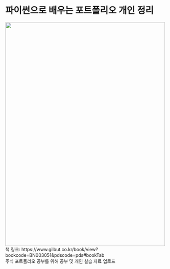 # 파이썬으로 배우는 포트폴리오 개인 정리
<img src="https://user-images.githubusercontent.com/71627653/231317767-cbcffd69-cde9-4a04-94c3-7148bc9420cc.jpg"  width="500" height="700">
책 링크: https://www.gilbut.co.kr/book/view?bookcode=BN003051&pdscode=pds#bookTab<br>
주식 포트폴리오 공부를 위해 공부 및 개인 실습 자료 업로드
